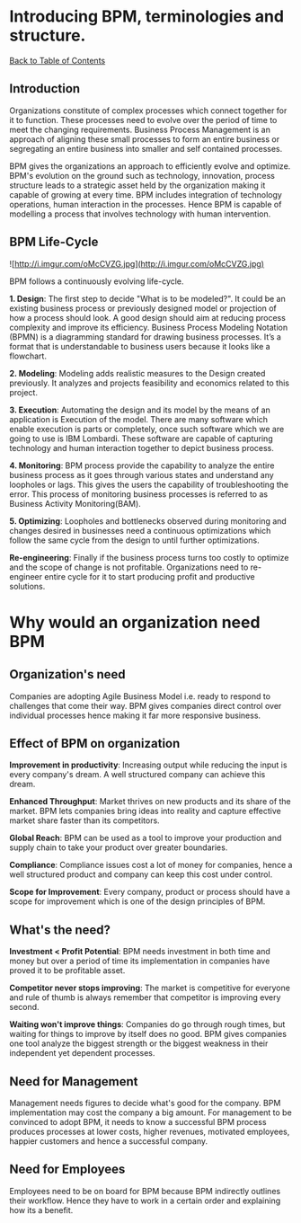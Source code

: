 # Introducing BPM, terminologies and structure.

[Back to Table of Contents](TableOfContents.md)

## Introduction ##

Organizations constitute of complex processes which connect together for it to function. These processes need to evolve over the period of time to meet the changing requirements. Business Process Management is an approach of aligning these small processes to form an entire business or segregating an entire business into smaller and self contained processes.

BPM gives the organizations an approach to efficiently evolve and optimize. BPM's evolution on the ground such as technology, innovation, process structure leads to a strategic asset held by the organization making it capable of growing at every time. BPM includes integration of technology operations, human interaction in the processes. Hence BPM is capable of modelling a process that involves technology with human intervention.


## BPM Life-Cycle ##

![http://i.imgur.com/oMcCVZG.jpg](http://i.imgur.com/oMcCVZG.jpg)

BPM follows a continuously evolving life-cycle.

**1. Design**: The first step to decide "What is to be modeled?". It could be an existing business process or previously designed model or projection of how a process should look. A good design should aim at reducing process complexity and improve its efficiency. Business Process Modeling Notation (BPMN) is a diagramming standard for drawing business processes. It’s a format that is understandable to business users because it looks like a flowchart.

**2. Modeling**: Modeling adds realistic measures to the Design created previously. It analyzes and projects feasibility and economics related to this project.

**3. Execution**: Automating the design and its model by the means of an application is Execution of the model. There are many software which enable execution is parts or completely, once such software which we are going to use is IBM Lombardi. These software are capable of capturing technology and human interaction together to depict business process.

**4. Monitoring**: BPM process provide the capability to analyze the entire business process as it goes through various states and understand any loopholes or lags. This gives the users the capability of troubleshooting the error. This process of monitoring business processes is referred to as Business Activity Monitoring(BAM).

**5. Optimizing**: Loopholes and bottlenecks observed during monitoring and changes desired in businesses need a continuous optimizations which follow the same cycle from the design to until further optimizations.


**Re-engineering**: Finally if the business process turns too costly to optimize and the scope of change is not profitable. Organizations need to re-engineer entire cycle for it to start producing profit and productive solutions.


# Why would an organization need BPM

## Organization's need ##
Companies are adopting Agile Business Model i.e. ready to respond to challenges that come their way. BPM gives companies direct control over individual processes hence making it far more responsive business.

## Effect of BPM on organization ##

**Improvement in productivity**: Increasing output while reducing the input is every company's dream. A well structured company can achieve this dream.

**Enhanced Throughput**: Market thrives on new products and its share of the market. BPM lets companies bring ideas into reality and capture effective market share faster than its competitors.

**Global Reach**: BPM can be used as a tool to improve your production and supply chain to take your product over greater boundaries.

**Compliance**: Compliance issues cost a lot of money for companies, hence a well structured product and company can keep this cost under control.

**Scope for Improvement**: Every company, product or process should have a scope for improvement which is one of the design principles of BPM.


## What's the need? ##

**Investment < Profit Potential**: BPM needs investment in both time and money but over a period of time its implementation in companies have proved it to be profitable asset.

**Competitor never stops improving**: The market is competitive for everyone and rule of thumb is always remember that competitor is improving every second.

**Waiting won't improve things**: Companies do go through rough times, but waiting for things to improve by itself does no good. BPM gives companies one tool analyze the biggest strength or the biggest weakness in their independent yet dependent processes.


## Need for Management ##
Management needs figures to decide what's good for the company. BPM implementation may cost the company a big amount. For management to be convinced to adopt BPM, it needs to know a successful BPM process produces processes at lower costs, higher revenues, motivated employees, happier customers and hence a successful company.

## Need for Employees ##
Employees need to be on board for BPM because BPM indirectly outlines their workflow. Hence they have to work in a certain order and explaining how its a benefit.


